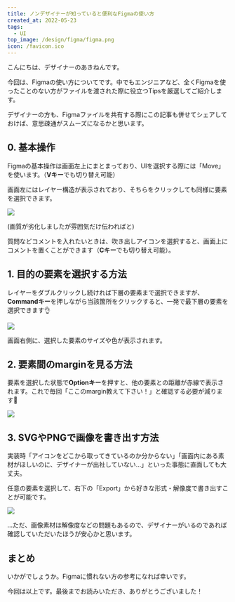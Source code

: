 ```yaml
---
title: ノンデザイナーが知っていると便利なFigmaの使い方
created_at: 2022-05-23
tags:
  - UI
top_image: /design/figma/figma.png
icon: /favicon.ico
---
```


こんにちは、デザイナーのあきねんです。

今回は、Figmaの使い方についてです。中でもエンジニアなど、全くFigmaを使ったことのない方がファイルを渡された際に役立つTipsを厳選してご紹介します。

デザイナーの方も、Figmaファイルを共有する際にこの記事も併せてシェアしておけば、意思疎通がスムーズになるかと思います。

## 0. 基本操作

Figmaの基本操作は画面左上にまとまっており、UIを選択する際には「Move」を使います。（<b>Vキー</b>でも切り替え可能）

画面左にはレイヤー構造が表示されており、そちらをクリックしても同様に要素を選択できます。

<img class="article__img" src="/design/figma/1.gif" loading="lazy">

(画質が劣化しましたが雰囲気だけ伝わればと)

質問などコメントを入れたいときは、吹き出しアイコンを選択すると、画面上にコメントを置くことができます（<b>Cキー</b>でも切り替え可能）。

## 1. 目的の要素を選択する方法

レイヤーをダブルクリックし続ければ下層の要素まで選択できますが、<b>Commandキー</b>を押しながら当該箇所をクリックすると、一発で最下層の要素を選択できます👌

<img class="article__img" src="/design/figma/2.gif" loading="lazy">

画面右側に、選択した要素のサイズや色が表示されます。

## 2. 要素間のmarginを見る方法

要素を選択した状態で<b>Optionキー</b>を押すと、他の要素との距離が赤線で表示されます。これで毎回「ここのmargin教えて下さい！」と確認する必要が減ります🙌

<img class="article__img" src="/design/figma/3.gif" loading="lazy">

## 3. SVGやPNGで画像を書き出す方法

実装時「アイコンをどこから取ってきているのか分からない」「画面内にある素材がほしいのに、デザイナーが出社していない…」といった事態に直面しても大丈夫。

任意の要素を選択して、右下の「Export」から好きな形式・解像度で書き出すことが可能です。

<img class="article__img" src="/design/figma/4.gif" loading="lazy">

…ただ、画像素材は解像度などの問題もあるので、デザイナーがいるのであれば確認していただいたほうが安心かと思います。

## まとめ

いかがでしょうか。Figmaに慣れない方の参考になれば幸いです。

今回は以上です。最後までお読みいただき、ありがとうございました！